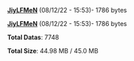 [**JiyLFMeN**](/data/JiyLFMeN.txt) (08/12/22 - 15:53)- 1786 bytes

[**JiyLFMeN**](/data/JiyLFMeN.txt) (08/12/22 - 15:53)- 1786 bytes

**Total Datas**: 7748

**Total Size**: 44.98 MB / 45.0 MB